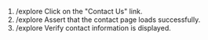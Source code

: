 1. /explore Click on the "Contact Us" link.
2. /explore Assert that the contact page loads successfully.
3. /explore Verify contact information is displayed.